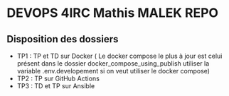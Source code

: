 # DEVOPS 4IRC Mathis MALEK REPO

## Disposition des dossiers

- TP1 : TP et TD sur Docker ( Le docker compose le plus à jour est celui présent dans le dossier docker_compose_using_publish utiliser la variable .env.developement si on veut utiliser le docker compose)
- TP2 : TP sur GitHub Actions
- TP3 : TD et TP sur Ansible